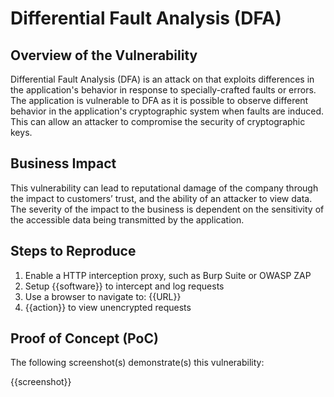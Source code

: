# Differential Fault Analysis (DFA)

## Overview of the Vulnerability

Differential Fault Analysis (DFA) is an attack on that exploits differences in the application's behavior in response to specially-crafted faults or errors. The application is vulnerable to DFA as it is possible to observe different behavior in the application's cryptographic system when faults are induced. This can allow an attacker to compromise the security of cryptographic keys.

## Business Impact

This vulnerability can lead to reputational damage of the company through the impact to customers’ trust, and the ability of an attacker to view data. The severity of the impact to the business is dependent on the sensitivity of the accessible data being transmitted by the application.

## Steps to Reproduce

1. Enable a HTTP interception proxy, such as Burp Suite or OWASP ZAP
1. Setup {{software}} to intercept and log requests
1. Use a browser to navigate to: {{URL}}
1. {{action}} to view unencrypted requests

## Proof of Concept (PoC)

The following screenshot(s) demonstrate(s) this vulnerability:

{{screenshot}}
